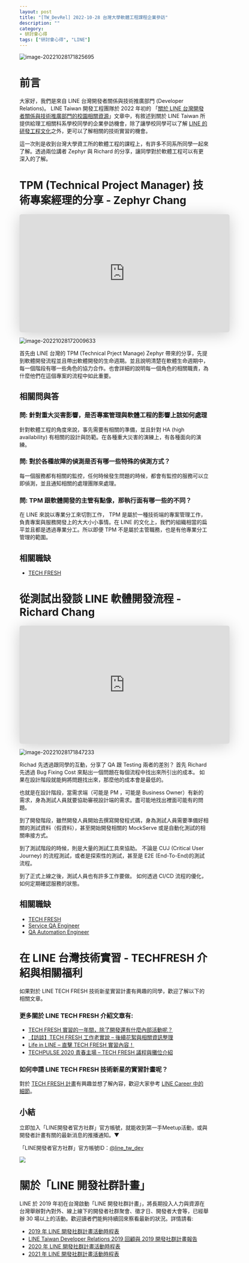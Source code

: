 ```yaml
---
layout: post
title: "[TW_DevRel] 2022-10-28 台灣大學軟體工程課程企業參訪"
description: ""
category: 
- 研討會心得
tags: ["研討會心得", "LINE"]
---
```




![image-20221028171825695](../images/2021/image-20221028171825695.png)


# 前言

大家好，我們是來自 LINE 台灣開發者關係與技術推廣部門 (Developer Relations)。 LINE Taiwan 開發工程團隊於 2022 年初的 「[關於 LINE 台灣開發者關係與技術推廣部門的校園相關資源](https://engineering.linecorp.com/zh-hant/blog/line-devrel-campus/)」文章中，有敘述到關於 LINE Taiwan 所提供給理工相關科系學校同學的企業參訪機會，除了讓學校同學可以了解 [LINE 的研發工程文化](https://engineering.linecorp.com/zh-hant/culture)之外，更可以了解相關的技術實習的機會。

 這一次則是收到台灣大學資工所的軟體工程的課程上，有許多不同系所同學一起來了解。透過兩位講者 Zephyr 與 Richard 的分享，讓同學對於軟體工程可以有更深入的了解。


# **TPM (Technical Project Manager) 技術專案經理的分享 - Zephyr Chang**

<iframe class="speakerdeck-iframe" frameborder="0" src="https://speakerdeck.com/player/77c10453fedc4b0c900a0f2b7fc0be77" title="台大資工所企業訪談 - TPM (Technical Project Manager) 技術專案管理經理的分享" allowfullscreen="true" mozallowfullscreen="true" webkitallowfullscreen="true" style="border: 0px; background: padding-box padding-box rgba(0, 0, 0, 0.1); margin: 0px; padding: 0px; border-radius: 6px; box-shadow: rgba(0, 0, 0, 0.2) 0px 5px 40px; width: 560px; height: 314px;" data-ratio="1.78343949044586"></iframe>

![image-20221028172009633](../images/2021/image-20221028172009633.png)

首先由 LINE 台灣的 TPM (Technical Prject Manage) Zephyr 帶來的分享，先提到軟體開發流程並且帶出軟體開發的生命週期。並且說明清楚在軟體生命週期中，每一個階段有哪一些角色的協力合作。也會詳細的說明每一個角色的相關職責，為什麼他們在這個專案的流程中如此重要。

## 相關問與答

### 問: 針對重大災害影響，是否專案管理與軟體工程的影響上該如何處理

針對軟體工程的角度來說，事先需要有相關的準備，並且針對 HA (high availability) 有相關的設計與防範。在各種重大災害的演練上，有各種面向的演練。

### 問: 對於各種故障的偵測是否有哪一些特殊的偵測方式？

每一個服務都有相關的監控，任何時候發生問題的時候，都會有監控的服務可以立即偵測，並且通知相關的處理團隊來處理。

### 問: TPM 跟軟體開發的主管有點像，那執行面有哪一些的不同？

在 LINE 來說以專業分工來切割工作， TPM 是屬於一種技術端的專案管理工作，負責專案與服務開發上的大大小小事情。在 LINE 的文化上，我們的組織相當的扁平並且都是透過專業分工。所以即便 TPM 不是屬於主管職務，也是有他專業分工管理的範圍。

## 相關職缺

- [TECH FRESH](https://careers.linecorp.com/jobs/83)


# **從測試出發談 LINE 軟體開發流程 - Richard Chang**

<iframe class="speakerdeck-iframe" frameborder="0" src="https://speakerdeck.com/player/df7b84399f5d41dfbf82d6cf54fe1671" title="台大資工所企業訪談 - QA 相關討論" allowfullscreen="true" mozallowfullscreen="true" webkitallowfullscreen="true" style="border: 0px; background: padding-box padding-box rgba(0, 0, 0, 0.1); margin: 0px; padding: 0px; border-radius: 6px; box-shadow: rgba(0, 0, 0, 0.2) 0px 5px 40px; width: 560px; height: 314px;" data-ratio="1.78343949044586"></iframe>

![image-20221028171847233](../images/2021/image-20221028171847233.png)

Richad 先透過跟同學的互動，分享了 QA 跟 Testing 兩者的差別？ 首先 Richard 先透過 Bug Fixing Cost 來點出一個問題在每個流程中找出來所引出的成本。 如果在設計階段就能夠將問題找出來，那麼他的成本會是最低的。

也就是在設計階段，當需求端（可能是 PM ，可能是 Business Owner）有新的需求，身為測試人員就要協助審視設計端的需求。盡可能地找出裡面可能有的問題。

到了開發階段，雖然開發人員開始去撰寫開發程式碼，身為測試人員需要準備好相關的測試資料（假資料），甚至開始開發相關的 MockServe 或是自動化測試的相關串接方式。

到了測試階段的時候，則是大量的測試工具來協助。 不論是 CUJ (Critical User Journey) 的流程測試，或者是探索性的測試，甚至是 E2E (End-To-End)的測試流程。

到了正式上線之後，測試人員也有許多工作要做。 如何透過 CI/CD 流程的優化，如何定期確認服務的狀態。


## 相關職缺

- [TECH FRESH](https://careers.linecorp.com/jobs/83)
- [Service QA Engineer](https://careers.linecorp.com/jobs/19)
- [QA Automation Engineer](https://careers.linecorp.com/jobs/18)

# 在 LINE 台灣技術實習 - TECHFRESH 介紹與相關福利

如果對於 LINE TECH FRESH 技術新星實習計畫有興趣的同學，歡迎了解以下的相關文章。

### 更多關於 LINE TECH FRESH 介紹文章有:

- [TECH FRESH 實習的一年間，除了開發還有什麼內部活動呢？](https://engineering.linecorp.com/zh-hant/blog/line-tech-fresh-2020-graduate/)
- [【訪談】TECH FRESH 工作老實說 – 後續花絮與相關資訊整理](https://engineering.linecorp.com/zh-hant/blog/what-is-tech-fresh-interview/)
- [Life in LINE – 直擊 TECH FRESH 實習內容！](https://engineering.linecorp.com/zh-hant/blog/life-in-line-tech-fresh-sharing/)
- [TECHPULSE 2020 青春主場 – TECH FRESH 議程與攤位介紹](https://engineering.linecorp.com/zh-hant/blog/techpulse-2020-tech-fresh-session/)

### 如何申請 LINE TECH FRESH 技術新星的實習計畫呢？

對於 [TECH FRESH 計畫](https://careers.linecorp.com/jobs/83)有興趣並想了解內容，歡迎大家參考 [LINE Career 中的細節](https://careers.linecorp.com/jobs/83)。




## 小結

立即加入「LINE開發者官方社群」官方帳號，就能收到第一手Meetup活動，或與開發者計畫有關的最新消息的推播通知。▼

「LINE開發者官方社群」官方帳號ID：[@line_tw_dev](https://lin.ee/s5RsZHo)

![](http://www.evanlin.com/images/2020/line-tw-dev-qr.png)

# 關於「LINE 開發社群計畫」

LINE 於 2019 年初在台灣啟動「LINE 開發社群計畫」，將長期投入人力與資源在台灣舉辦對內對外、線上線下的開發者社群聚會、徵才日、開發者大會等，已經舉辦 30 場以上的活動。歡迎讀者們能夠持續回來察看最新的狀況。詳情請看:

- [2019 年 LINE 開發社群計畫活動時程表](https://engineering.linecorp.com/zh-hant/blog/line-taiwan-developer-relations-2019-plan/)
- [LINE Taiwan Developer Relations 2019 回顧與 2019 開發社群計畫報告](https://engineering.linecorp.com/zh-hant/blog/line-taiwan-developer-relations-2019/)
- [2020 年 LINE 開發社群計畫活動時程表](https://engineering.linecorp.com/zh-hant/blog/2020-line-tw-devrel/)
- [2021 年 LINE 開發社群計畫活動時程表](https://engineering.linecorp.com/zh-hant/blog/2021-line-tw-devrel/)